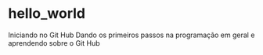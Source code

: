 # hello_world
Iniciando no Git Hub
Dando os primeiros passos na programação em geral e aprendendo sobre o Git Hub

